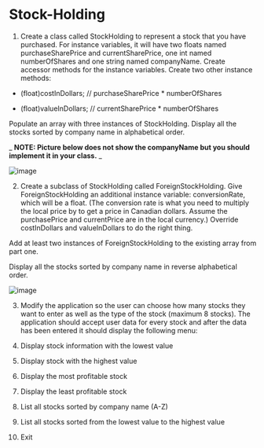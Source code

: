 # Stock-Holding

1. Create a class called StockHolding to represent a stock that you have purchased. For instance variables, it will have two floats named purchaseSharePrice and currentSharePrice, one int named numberOfShares and one string named companyName. Create accessor methods for the instance variables. Create two other instance methods:

- (float)costInDollars; // purchaseSharePrice \* numberOfShares

- (float)valueInDollars; // currentSharePrice \* numberOfShares

Populate an array with three instances of StockHolding. Display all the stocks sorted by company name in alphabetical order.

_ **NOTE: Picture below does not show the companyName but you should implement it in your class.** _


![image](https://user-images.githubusercontent.com/25979883/112765049-f21cd700-9028-11eb-8a2c-8a087a79b3f3.png)

2. Create a subclass of StockHolding called ForeignStockHolding. Give ForeignStockHolding an additional instance variable: conversionRate, which will be a float. (The conversion rate is what you need to multiply the local price by to get a price in Canadian dollars. Assume the purchasePrice and currentPrice are in the local currency.) Override costInDollars and valueInDollars to do the right thing.

Add at least two instances of ForeignStockHolding to the existing array from part one.

Display all the stocks sorted by company name in reverse alphabetical order.


![image](https://user-images.githubusercontent.com/25979883/112765055-f77a2180-9028-11eb-8057-80710fafdfe0.png)

3. Modify the application so the user can choose how many stocks they want to enter as well as the type of the stock (maximum 8 stocks). The application should accept user data for every stock and after the data has been entered it should display the following menu:

1. Display stock information with the lowest value
2. Display stock with the highest value
3. Display the most profitable stock
4. Display the least profitable stock
5. List all stocks sorted by company name (A-Z)
6. List all stocks sorted from the lowest value to the highest value
7. Exit
